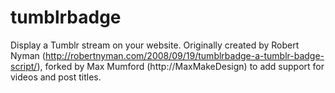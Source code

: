 tumblrbadge
===========

Display a Tumblr stream on your website. Originally created by Robert Nyman (http://robertnyman.com/2008/09/19/tumblrbadge-a-tumblr-badge-script/), forked by Max Mumford (http://MaxMakeDesign) to add support for videos and post titles.

